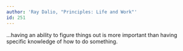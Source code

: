 ```yaml
---
author: 'Ray Dalio, "Principles: Life and Work"'
id: 251
---
```


...having an ability to figure things out is more important than having specific knowledge of how to do something.
